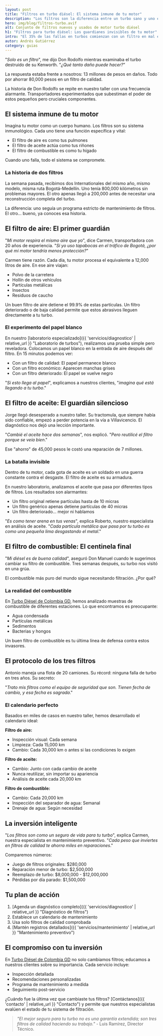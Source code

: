 ```yaml
---
layout: post
title: "Filtros en turbo diésel: El sistema inmune de tu motor"
description: "Los filtros son la diferencia entre un turbo sano y uno enfermo. Descubre cómo estos guardianes silenciosos protegen tu inversión día a día."
hero: img/blog/filtros-turbo.avif
alt: Conjunto de filtros nuevos y usados de motor turbo diésel
h1: "Filtros para turbo diésel: Los guardianes invisibles de tu motor"
intro: "El 35% de las fallas en turbos comienzan con un filtro en mal estado. Te explicamos cómo estos pequeños componentes pueden salvar o destruir tu inversión."
autor: Andrés Gutiérrez
category: guias
---
```


"*Solo es un filtro*", me dijo Don Rodolfo mientras examinaba el turbo destruido de su Kenworth. "*¿Qué tanto daño puede hacer?*"

La respuesta estaba frente a nosotros: 13 millones de pesos en daños. Todo por ahorrar 80,000 pesos en un filtro de calidad.

La historia de Don Rodolfo se repite en nuestro taller con una frecuencia alarmante. Transportadores experimentados que subestiman el poder de estos pequeños pero cruciales componentes.

## El sistema inmune de tu motor

Imagina tu motor como un cuerpo humano. Los filtros son su sistema inmunológico. Cada uno tiene una función específica y vital:
- El filtro de aire es como tus pulmones
- El filtro de aceite actúa como tus riñones
- El filtro de combustible es como tu hígado

Cuando uno falla, todo el sistema se compromete.

### La historia de dos filtros

La semana pasada, recibimos dos Internationales del mismo año, mismo modelo, misma ruta Bogotá-Medellín. Uno tenía 800,000 kilómetros sin problemas mayores. El otro apenas llegó a 200,000 antes de necesitar una reconstrucción completa del turbo.

La diferencia: uno seguía un programa estricto de mantenimiento de filtros. El otro... bueno, ya conoces esa historia.

## El filtro de aire: El primer guardián

"*Mi motor respira el mismo aire que yo*", dice Carmen, transportadora con 20 años de experiencia. "*Si yo uso tapabocas en el tráfico de Bogotá, ¿por qué mi motor tendría menos protección?*"

Carmen tiene razón. Cada día, tu motor procesa el equivalente a 12,000 litros de aire. En ese aire viajan:
- Polvo de la carretera
- Hollín de otros vehículos
- Partículas metálicas
- Insectos
- Residuos de caucho

Un buen filtro de aire detiene el 99.9% de estas partículas. Un filtro deteriorado o de baja calidad permite que estos abrasivos lleguen directamente a tu turbo.

### El experimento del papel blanco

En nuestro [laboratorio especializado]({{ 'servicios/diagnostico' | relative_url }} "Laboratorio de turbos"), realizamos una prueba simple pero reveladora. Colocamos un papel blanco en la entrada de aire después del filtro. En 15 minutos podemos ver:
- Con un filtro de calidad: El papel permanece blanco
- Con un filtro económico: Aparecen manchas grises
- Con un filtro deteriorado: El papel se vuelve negro

"*Si esto llega al papel*", explicamos a nuestros clientes, "*imagina qué está llegando a tu turbo*."

## El filtro de aceite: El guardián silencioso

Jorge llegó desesperado a nuestro taller. Su tractomula, que siempre había sido confiable, empezó a perder potencia en la vía a Villavicencio. El diagnóstico nos dejó una lección importante.

"*Cambié el aceite hace dos semanas*", nos explicó. "*Pero reutilicé el filtro porque se veía bien*."

Ese "ahorro" de 45,000 pesos le costó una reparación de 7 millones.

### La batalla invisible

Dentro de tu motor, cada gota de aceite es un soldado en una guerra constante contra el desgaste. El filtro de aceite es su armadura.

En nuestro laboratorio, analizamos el aceite que pasa por diferentes tipos de filtros. Los resultados son alarmantes:
- Un filtro original retiene partículas hasta de 10 micras
- Un filtro genérico apenas detiene partículas de 40 micras
- Un filtro deteriorado... mejor ni hablamos

"*Es como tener arena en tus venas*", explica Roberto, nuestro especialista en análisis de aceite. "*Cada partícula metálica que pasa por tu turbo es como una pequeña lima desgastando el metal*."

## El filtro de combustible: El centinela final

"*Mi diésel es de buena calidad*", aseguró Don Manuel cuando le sugerimos cambiar su filtro de combustible. Tres semanas después, su turbo nos visitó en una grúa.

El combustible más puro del mundo sigue necesitando filtración. ¿Por qué?

### La realidad del combustible

En [Turbo Diésel de Colombia GD](/), hemos analizado muestras de combustible de diferentes estaciones. Lo que encontramos es preocupante:
- Agua condensada
- Partículas metálicas
- Sedimentos
- Bacterias y hongos

Un buen filtro de combustible es tu última línea de defensa contra estos invasores.

## El protocolo de los tres filtros

Antonio maneja una flota de 20 camiones. Su récord: ninguna falla de turbo en tres años. Su secreto:

"*Trato mis filtros como el equipo de seguridad que son. Tienen fecha de cambio, y esa fecha es sagrada*."

### El calendario perfecto

Basados en miles de casos en nuestro taller, hemos desarrollado el calendario ideal:

**Filtro de aire:**
- Inspección visual: Cada semana
- Limpieza: Cada 15,000 km
- Cambio: Cada 30,000 km o antes si las condiciones lo exigen

**Filtro de aceite:**
- Cambio: Junto con cada cambio de aceite
- Nunca reutilizar, sin importar su apariencia
- Análisis de aceite cada 20,000 km

**Filtro de combustible:**
- Cambio: Cada 20,000 km
- Inspección del separador de agua: Semanal
- Drenaje de agua: Según necesidad

## La inversión inteligente

"*Los filtros son como un seguro de vida para tu turbo*", explica Carmen, nuestra especialista en mantenimiento preventivo. "*Cada peso que inviertes en filtros de calidad te ahorra miles en reparaciones*."

Comparemos números:

- Juego de filtros originales: $280,000
- Reparación menor de turbo: $2,500,000
- Reemplazo de turbo: $8,000,000 - $12,000,000
- Pérdidas por día parado: $1,500,000

## Tu plan de acción

1. [Agenda un diagnóstico completo]({{ 'servicios/diagnostico' | relative_url }} "Diagnóstico de filtros")
2. Establece un calendario de mantenimiento
3. Usa solo filtros de calidad comprobada
4. [Mantén registros detallados]({{ 'servicios/mantenimiento' | relative_url }} "Mantenimiento preventivo")

## El compromiso con tu inversión

En [Turbo Diésel de Colombia GD](/) no solo cambiamos filtros; educamos a nuestros clientes sobre su importancia. Cada servicio incluye:
- Inspección detallada
- Recomendaciones personalizadas
- Programa de mantenimiento a medida
- Seguimiento post-servicio

¿Cuándo fue la última vez que cambiaste tus filtros? [Contáctanos]({{ 'contacto' | relative_url }} "Contacto") y permite que nuestros especialistas evalúen el estado de tu sistema de filtración.

>*"El mejor seguro para tu turbo no es una garantía extendida; son tres filtros de calidad haciendo su trabajo."* - Luis Ramírez, Director Técnico.